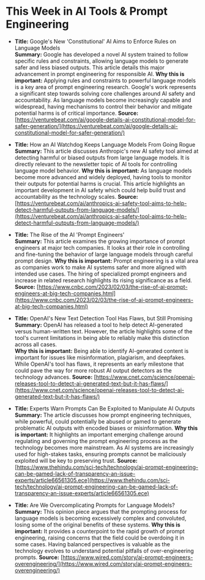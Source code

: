 # This Week in AI Tools & Prompt Engineering

- **Title:** Google's New 'Constitutional' AI Aims to Enforce Rules on Language Models  
**Summary:** Google has developed a novel AI system trained to follow specific rules and constraints, allowing language models to generate safer and less biased outputs. This article details this major advancement in prompt engineering for responsible AI.
**Why this is important:** Applying rules and constraints to powerful language models is a key area of prompt engineering research. Google's work represents a significant step towards solving core challenges around AI safety and accountability. As language models become increasingly capable and widespread, having mechanisms to control their behavior and mitigate potential harms is of critical importance.
**Source:** [https://venturebeat.com/ai/google-details-ai-constitutional-model-for-safer-generation/](https://venturebeat.com/ai/google-details-ai-constitutional-model-for-safer-generation/)

- **Title:** How an AI Watchdog Keeps Language Models From Going Rogue
**Summary:** This article discusses Anthropic's new AI safety tool aimed at detecting harmful or biased outputs from large language models. It is directly relevant to the newsletter topic of AI tools for controlling language model behavior.
**Why this is important:** As language models become more advanced and widely deployed, having tools to monitor their outputs for potential harms is crucial. This article highlights an important development in AI safety which could help build trust and accountability as the technology scales.
**Source:** [https://venturebeat.com/ai/anthropics-ai-safety-tool-aims-to-help-detect-harmful-outputs-from-language-models/](https://venturebeat.com/ai/anthropics-ai-safety-tool-aims-to-help-detect-harmful-outputs-from-language-models/)

- **Title:** The Rise of the AI 'Prompt Engineers'  
**Summary:** This article examines the growing importance of prompt engineers at major tech companies. It looks at their role in controlling and fine-tuning the behavior of large language models through careful prompt design.
**Why this is important:** Prompt engineering is a vital area as companies work to make AI systems safer and more aligned with intended use cases. The hiring of specialized prompt engineers and increase in related research highlights its rising significance as a field.
**Source:** [https://www.cnbc.com/2023/02/03/the-rise-of-ai-prompt-engineers-at-big-tech-companies.html](https://www.cnbc.com/2023/02/03/the-rise-of-ai-prompt-engineers-at-big-tech-companies.html)  

- **Title:** OpenAI's New Text Detection Tool Has Flaws, but Still Promising
**Summary:** OpenAI has released a tool to help detect AI-generated versus human-written text. However, the article highlights some of the tool's current limitations in being able to reliably make this distinction across all cases.  
**Why this is important:** Being able to identify AI-generated content is important for issues like misinformation, plagiarism, and deepfakes. While OpenAI's tool has flaws, it represents an early milestone that could pave the way for more robust AI output detectors as the technology advances.
**Source:** [https://www.cnet.com/science/openai-releases-tool-to-detect-ai-generated-text-but-it-has-flaws/](https://www.cnet.com/science/openai-releases-tool-to-detect-ai-generated-text-but-it-has-flaws/)

- **Title:** Experts Warn Prompts Can Be Exploited to Manipulate AI Outputs
**Summary:** The article discusses how prompt engineering techniques, while powerful, could potentially be abused or gamed to generate problematic AI outputs with encoded biases or misinformation.
**Why this is important:** It highlights an important emerging challenge around regulating and governing the prompt engineering process as the technology becomes more mainstream. As AI systems are increasingly used for high-stakes tasks, ensuring prompts cannot be maliciously exploited will be key to preserving trust.
**Source:** [https://www.thehindu.com/sci-tech/technology/ai-prompt-engineering-can-be-gamed-lack-of-transparency-an-issue-experts/article66561305.ece](https://www.thehindu.com/sci-tech/technology/ai-prompt-engineering-can-be-gamed-lack-of-transparency-an-issue-experts/article66561305.ece)

- **Title:** Are We Overcomplicating Prompts for Language Models?   
**Summary:** This opinion piece argues that the prompting process for language models is becoming excessively complex and convoluted, losing some of the original benefits of these systems.
**Why this is important:** It provides a counterpoint to the rapid growth of prompt engineering, raising concerns that the field could be overdoing it in some cases. Having balanced perspectives is valuable as the technology evolves to understand potential pitfalls of over-engineering prompts.
**Source:** [https://www.wired.com/story/ai-prompt-engineers-overengineering/](https://www.wired.com/story/ai-prompt-engineers-overengineering/)